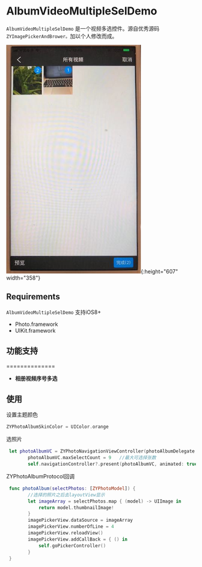 # AlbumVideoMultipleSelDemo

`AlbumVideoMultipleSelDemo` 是一个视频多选控件。源自优秀源码`ZYImagePickerAndBrower。`加以个人修改而成。

![image](https://github.com/LongChLiu/AlbumVideoMultipleSelDemo/blob/master/imagePicker.jpeg){:height="607" width="358"}

## Requirements

`AlbumVideoMultipleSelDemo`   支持iOS8+

* Photo.framework
* UIKit.framework

## 功能支持
==============
- **相册视频序号多选**


## 使用

设置主题颜色

```swift 
ZYPhotoAlbumSkinColor = UIColor.orange
```

选照片

```swift 
 let photoAlbumVC = ZYPhotoNavigationViewController(photoAlbumDelegate: self, photoAlbumType: .selectPhoto)    //初始化需要设置代理对象
        photoAlbumVC.maxSelectCount = 9   //最大可选择张数
        self.navigationController?.present(photoAlbumVC, animated: true, completion: nil)
```

ZYPhotoAlbumProtocol回调

```swift 
 func photoAlbum(selectPhotos: [ZYPhotoModel]) {
        //选择的照片之后去layoutView显示
        let imageArray = selectPhotos.map { (model) -> UIImage in
            return model.thumbnailImage!
        }
        imagePickerView.dataSource = imageArray
        imagePickerView.numberOfLine = 4
        imagePickerView.reloadView()
        imagePickerView.addCallBack = { () in
            self.goPickerController()
        }
 }
```
